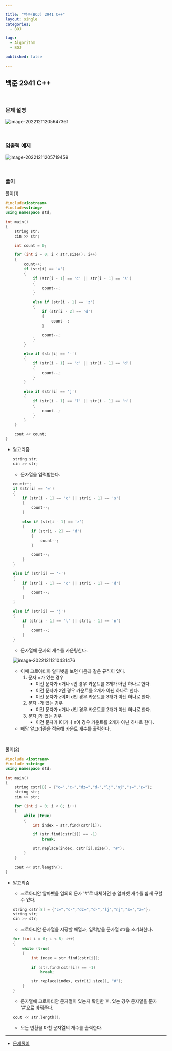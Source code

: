 ```yaml
---

title: "백준(BOJ) 2941 C++"
layout: single
categories:
  - BOJ

tags:
  - Algorithm
  - BOJ

published: false

---
```


## 백준 2941 C++

<br>

### 문제 설명

![image-20221211205647361](../assets/images/2022-12-11-BOJ2941/image-20221211205647361.png)

<br>

### 입출력 예제

![image-20221211205719459](/assets/images/2022-12-11-BOJ2941/image-20221211205719459.png)

<br>

### 풀이

풀이(1) 

```cpp
#include<iostream>
#include<string>
using namespace std;

int main()
{
	string str;
	cin >> str;

	int count = 0;

	for (int i = 0; i < str.size(); i++)
	{
		count++;
		if (str[i] == '=')
		{
			if (str[i - 1] == 'c' || str[i - 1] == 's')
			{
				count--;
			}

			else if (str[i - 1] == 'z')
			{
				if (str[i - 2] == 'd')
				{
					count--;
				}

				count--;
			}
		}

		else if (str[i] == '-')
		{
			if (str[i - 1] == 'c' || str[i - 1] == 'd')
			{
				count--;
			}
		}

		else if (str[i] == 'j')
		{
			if (str[i - 1] == 'l' || str[i - 1] == 'n')
			{
				count--;
			}
		}
	}

	cout << count;
}
```

- 알고리즘

  ```cpp
  string str;
  cin >> str;
  ```

  - 문자열을 입력받는다.

  ```cpp
  count++;
  if (str[i] == '=')
  {
      if (str[i - 1] == 'c' || str[i - 1] == 's')
      {
          count--;
      }
  
      else if (str[i - 1] == 'z')
      {
          if (str[i - 2] == 'd')
          {
              count--;
          }
  
          count--;
      }
  }
  
  else if (str[i] == '-')
  {
      if (str[i - 1] == 'c' || str[i - 1] == 'd')
      {
          count--;
      }
  }
  
  else if (str[i] == 'j')
  {
      if (str[i - 1] == 'l' || str[i - 1] == 'n')
      {
          count--;
      }
  }
  ```
  
  - 문자열에 문자의 개수를 카운팅한다.
  
  ![image-20221211210431476](../assets/images/2022-12-11-BOJ2941/image-20221211210431476.png)
  
  - 이때 크로아티아 알파벳을 보면 다음과 같은 규칙이 있다.
    1. 문자 =가 있는 경우
       - 이전 문자가 c거나 s인 경우 카운트를 2개가 아닌 하나로 한다.
       - 이전 문자가 z인 경우 카운트를 2개가 아닌 하나로 한다.
       - 이전 문자가 z이며 d인 경우 카운트를 3개가 아닌 하나로 한다.
    2. 문자 -가 있는 경우
       - 이전 문자가 c거나 d인 경우 카운트를 2개가 아닌 하나로 한다.
    3. 문자 j가 있는 경우
       - 이전 문자가 l이거나 n이 경우 카운트를 2개가 아닌 하나로 한다.
  - 해당 알고리즘을 적용해 카운트 개수를 출력한다.

<br>

풀이(2)

```cpp
#include <iostream>
#include <string>
using namespace std;

int main()
{
	string cstr[8] = {"c=","c-","dz=","d-","lj","nj","s=","z="};
	string str;
	cin >> str;

	for (int i = 0; i < 8; i++)
	{
		while (true)
		{
			int index = str.find(cstr[i]);

			if (str.find(cstr[i]) == -1)
				break;

			str.replace(index, cstr[i].size(), "#");
		}
	}

	cout << str.length();
}
```

- 알고리즘

  - 크로아티안 알파벳을 임의의 문자 '#'로 대체하면 총 알파벳 개수를 쉽게 구할 수 있다.

  ```cpp
  string cstr[8] = {"c=","c-","dz=","d-","lj","nj","s=","z="};
  string str;
  cin >> str;
  ```

  - 크로아티안 문자열을 저장할 배열과, 입력받을 문자열 str을 초기화한다.

  ```cpp
  for (int i = 0; i < 8; i++)
  {
      while (true)
      {
          int index = str.find(cstr[i]);
  
          if (str.find(cstr[i]) == -1)
              break;
  
          str.replace(index, cstr[i].size(), "#");
      }
  }
  ```

  - 문자열에 크로아티안 문자열이 있는지 확인한 후, 있는 경우 문자열을 문자 '#'으로 바꿔준다.

  ```cpp
  cout << str.length();
  ```

  - 모든 변환을 마친 문자열의 개수를 출력한다.


---

- [문제풀이](https://www.acmicpc.net/user/malove8466)

